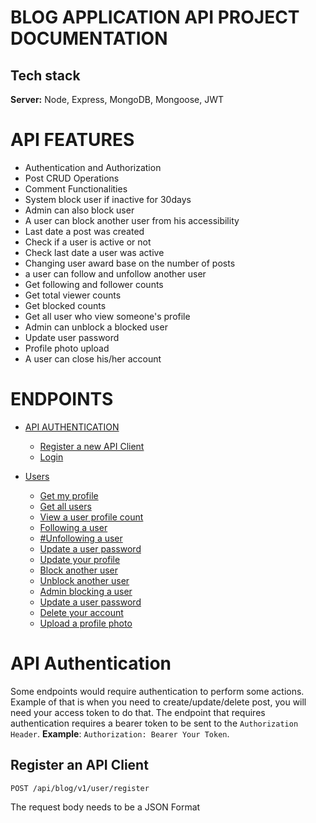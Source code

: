 # BLOG APPLICATION API PROJECT DOCUMENTATION
## Tech stack
__Server:__ Node, Express, MongoDB, Mongoose, JWT

# API FEATURES

- Authentication and Authorization
- Post CRUD Operations
- Comment Functionalities
- System block user if inactive for 30days
- Admin can also block user
- A user can block another user from his accessibility
- Last date a post was created
- Check if a user is active or not
- Check last date a user was active
- Changing user award base on the number of posts
- a user can follow and unfollow another user
- Get following and follower counts
- Get total viewer counts
- Get blocked counts
- Get all user who view someone's profile
- Admin can unblock a blocked user
- Update user password
- Profile photo upload
- A user can close his/her account


# ENDPOINTS

- [API AUTHENTICATION](#Authentication)
  - [Register a new API Client](https://www.github.com/octokatherine)
  - [Login](https://www.github.com/octokatherine)

- [Users](https://www.github.com/octokatherine)
  - [Get my profile](https://www.github.com/octokatherine)
  - [Get all users](https://www.github.com/octokatherine)
  - [View a user profile count](https://www.github.com/octokatherine)
  - [Following a user](https://www.github.com/octokatherine)
  - [#Unfollowing a user](https://www.github.com/octokatherine)
  - [Update a user password](https://www.github.com/octokatherine)
  - [Update your profile](https://www.github.com/octokatherine)
  - [Block another user](https://www.github.com/octokatherine)
  - [Unblock another user](https://www.github.com/octokatherine)
  - [Admin blocking a user](https://www.github.com/octokatherine)
  - [Update a user password](https://www.github.com/octokatherine)
  - [Delete your account](https://www.github.com/octokatherine)
  - [Upload a profile photo](https://www.github.com/octokatherine)


# API Authentication
Some endpoints would require authentication to perform some actions. Example of that is when you need to create/update/delete post, you will need your access token to do that.
The endpoint that requires authentication requires a bearer token to be sent to the `Authorization Header`.
__Example__: 
`Authorization: Bearer Your Token`.

## Register an API Client
```http
POST /api/blog/v1/user/register
```

The request body needs to be a JSON Format




